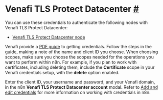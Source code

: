 


 Venafi TLS Protect Datacenter
 [#](#venafi-tls-protect-datacenter "Permanent link")
=====================================================================================



 You can use these credentials to authenticate the following nodes with Venafi TLS Protect Datacenter:
 


* [Venafi TLS Protect Datacenter node](/integrations/builtin/app-nodes/n8n-nodes-base.venafitlsprotectdatacenter/)



 Venafi provide a
 [PDF guide](/_downloads/venafi-tpp.pdf) 
 to getting credentials. Follow the steps in the guide, making a note of the name and client ID you choose. When choosing scopes, make sure you choose the scopes needed for the operations you want to perform within n8n. For example, if you plan to work with certificates, including deleting them, include the
 **Certificate** 
 scope in your Venafi credentials setup, with the
 **delete** 
 option enabled.
 



 Enter the client ID, your username and password, and your Venafi domain, in the n8n
 **Venafi TLS Protect Datacenter account** 
 modal. Refer to
 [Add and edit credentials](/credentials/add-edit-credentials/) 
 for more information on working with credentials in n8n.
 




